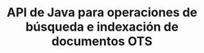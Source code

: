 ---
############################# Static ############################
layout: "auto-gen-gist"
draft: false
path: "es/search/java/document/ots"
otherformats: PDF DOC DOT DOCX DOCM DOTX DOTM TXT ODT OTT RTF XLS XLT XLSX XLSM XLSB XLTX XLTM XLA XLAM ODS CSV TSV XML PPT PPS POT PPTX PPTM POTX POTM PPSX PPSM ODP PST OST EML EMLX MSG ONE ZIP XHTML MHTML MD CHM EPUB FB2 

############################# Head ############################
head_title: "Agregar indexación de documentos y operaciones de búsqueda dentro de aplicaciones Java"
head_description: "GroupDocs.Search Java API admite operaciones de indexación y búsqueda de documentos para formatos de documentos como PDF DOC, DOCX, RTF, XLSX, CSV, PPTX, EML, MSG y más."

############################# Header ############################
title: "API de Java para operaciones de búsqueda e indexación de documentos OTS "
description: "GroupDocs.Search Java API permite a los desarrolladores integrar operaciones sólidas de búsqueda e indexación de documentos en sus aplicaciones. Admite formatos de archivo como PDF DOC, DOCX, RTF, XLSX, CSV, PPTX MSG, EML y muchos más."

######################### Download Button #######################
button:
    enable: true

############################# About ############################
about:
    enable: true
    title: "Cómo agregar operaciones de indexación y búsqueda de documentos a las aplicaciones de Java"
    content: |
       La cantidad de datos e información aumenta rápidamente con cada día que pasa. Por lo tanto, es muy importante recuperar la información correcta de manera oportuna con el mínimo costo y esfuerzo. Esta página web brindará información sobre cómo los usuarios pueden desarrollar y agregar capacidades eficientes de búsqueda de documentos a sus aplicaciones comerciales. . El objetivo es encontrar y mostrar de forma rápida y precisa información relacionada con las consultas del usuario. GroupDocs.Search para Java es una API de Java muy eficiente y fácil de usar que ayuda a los desarrolladores de software a operar operaciones de búsqueda de texto de nivel básico a avanzado dentro de sus propias aplicaciones sin instalar ningún software de terceros. La API de Java ha proporcionado varias características útiles relacionadas con la búsqueda, como la combinación de múltiples índices en un índice común, el reconocimiento de consultas de búsqueda de diferentes diseños de teclado, soporte morfológico de Word Form, etc. Admite búsqueda simple, booleana, de expresión regular (Regex), difusa, sensible a mayúsculas y minúsculas, sinónimo, homófono, comodín, búsqueda de tipo de objeto, configuración de rango de datos y otros tipos de consultas para buscar información de forma rápida y elegante.

############################# content ############################
steps:
    enable: true
    block:
    - title_left: "Cree un nuevo índice de búsqueda o cargue uno existente a través de Java"
      content_left: |
       GroupDocs.Search Java permite a los desarrolladores de software generar un nuevo índice de búsqueda o cargar un índice de búsqueda existente dentro de sus propias aplicaciones Java. El siguiente ejemplo de código Java muestra la creación de un nuevo índice y la carga del existente utilizando solo un par de líneas de código Java. 

      title_right: "Cree un índice de búsqueda nuevo o cargue uno existente a través de Java"
      content_right: |
         * Primero debe especificar la ruta a la carpeta de índice
         * Crear una instancia de la clase [Index](https://apireference.groupdocs.com/search/java/com.groupdocs.search/Index#Index(java.lang.String))
         * Arriba creará un índice en la memoria o en un disco y también puede cargar un índice existente.
       
      gisthash: "02615fe51a919acdc5363d46c181dc7f"
      gistfile: "create_or_load_search_index.java"

    - title_left: "Indexación síncrona de documentos OTS a través de Java"
      content_left: |
       GroupDocs.Search Java API facilita a los programadores de software la indexación sincrónica de documentos con solo un par de líneas de código dentro de sus propias aplicaciones Java. Los siguientes ejemplos de código Java demuestran cómo realizar la indexación de documentos sincrónicamente con facilidad. 

      title_right: "Agregue OTS Documento al índice de búsqueda sincrónicamente"
      content_right: |
        * Primero debe especificar la ruta a la carpeta de índice
        * Especificar la ruta a una carpeta que contiene documentos para buscar
        * Crear una instancia de la clase [Index(indexFolder)](https://apireference.groupdocs.com/search/java/com.groupdocs.search/Index#Index(java.lang.String))
        * Arriba creará un índice en la memoria o en un disco o abrirá un índice existente.
        * Documentos de indexación síncrona de la carpeta especificada
     
      gisthash: "7079bf3c06128a69b842150d080e5e0b"
      gistfile: "Add_files_synchronously_to_indexing.java"
      
    - title_left: "Realice la indexación asincrónica de documentos a través de Java"
      content_left: |
        GroupDocs.Search Java API permite a los profesionales del software realizar la indexación asíncrona de documentos dentro de sus propias aplicaciones Java. El siguiente código java demuestra cómo los desarrolladores pueden indexar documentos de forma asíncrona con solo un par de líneas de código java.

      title_right: "Agregar documento OTS al índice de búsqueda de forma asíncrona"
      content_right: |
        * Primero debe especificar la ruta a la carpeta de índice
        * Especificar la ruta a una carpeta que contiene documentos para buscar
        * Crear una instancia de la clase [Index(indexFolder)](https://apireference.groupdocs.com/search/java/com.groupdocs.search/Index#Index(java.lang.String))
        * Suscripción al evento
        * Necesidad de escribir Código que indica la finalización de la operación
        * Configuración de la bandera para la indexación asíncrona
        * Documentos de indexación asincrónica de la carpeta especificada
     
      gisthash: "7079bf3c06128a69b842150d080e5e0b"
      gistfile: "Add_files_asynchronously_to_indexing.java"

    - title_left: "Cómo resaltar los resultados de búsqueda en aplicaciones Java"
      content_left: |
       GroupDocs.Search Java API permite a los desarrolladores interpretar un resultado de búsqueda y enumerar los documentos encontrados, así como las palabras y frases. También es posible resaltar el texto del documento OTS. A continuación se muestra el ejemplo de código Java que demuestra cómo enumerar los documentos encontrados y resaltar los resultados de búsqueda con solo un par de líneas de código.

      title_right: "Resalte los resultados de búsqueda a través de Java"
      content_right: |
        * Realizar búsqueda en el índice
        * Después de una búsqueda exitosa, imprima el resultado
        * Iterar a través de los documentos y mostrar los documentos encontrados
        * Resaltar ocurrencias en el texto
        * Generación de documentos con formato HTML de salida con resultados de búsqueda resaltados
     
      gisthash: "cc88d485f007d6da0d943043c8e13a52"
      gistfile: "how_to_highlight_search_result.java"

    - title_left: "Requisitos del sistema"
      content_left: |
        GroupDocs.Search for Java es compatible con todas las principales plataformas y sistemas operativos. Para obtener una guía completa de requisitos del sistema, visite [requisitos del sistema](https://docs.groupdocs.com/search/java/system-requirements/) antes de ejecutar el código a continuación, asegúrese de tener los siguientes requisitos previos instalados en su sistema:
         * Sistemas operativos: Microsoft Windows, Linux, Mac OS
         * Compatibilidad con versiones de Java: J2SE 7.0 (1.7), J2SE 8.0 (1.8) o superior
         * Obtenga la última versión de GroupDocs.Search para las API de Java de GroupDocs [Repository](https://repository.groupdocs.com/repo/com/groupdocs/groupdocs-search/)
        
      title_right: "Por qué usar GroupDocs.Search"
      content_right: |
        * Creación de índices de búsqueda tanto en memoria como en disco.
        * Capacidad de indexación de un archivo, secuencia o estructura.
        * Soporte de indexación de documentos protegidos por contraseña.
        * Soporte para la fusión de varios índices.
        * Documento de filtro durante la indexación de búsqueda.
        * Compatibilidad con el corrector ortográfico durante la búsqueda.
        * Los caracteres combinados son totalmente compatibles
        * La combinación de diferentes tipos de búsqueda en una consulta de búsqueda.
        * Compatibilidad con búsquedas de palabras simples y expresiones regulares
        * Totalmente compatible con el reemplazo de alias en las consultas de búsqueda.

demos:
    enable: true
        

more_formats:
    enable: true


back_to_top:
    enable: true
---